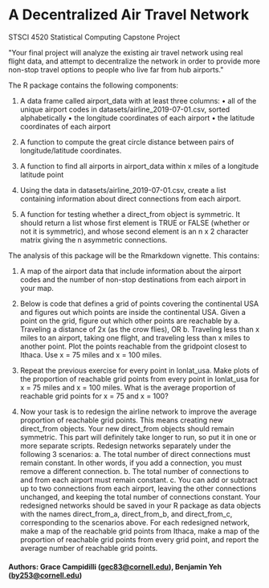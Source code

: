 # A Decentralized Air Travel Network
STSCI 4520 Statistical Computing Capstone Project

"Your final project will analyze the existing air travel network using real flight data, and attempt to decentralize the network in order to provide more non-stop travel options to people who live far from hub airports."

The R package contains the following components:
1. A data frame called airport_data with at least three columns:
• all of the unique airport codes in datasets/airline_2019-07-01.csv, sorted alphabetically • the longitude coordinates of each airport
• the latitude coordinates of each airport

2. A function to compute the great circle distance between pairs of longitude/latitude coordinates.

3. A function to find all airports in airport_data within x miles of a longitude latitude point

4. Using the data in datasets/airline_2019-07-01.csv, create a list containing information about direct connections from each airport. 

5. A function for testing whether a direct_from object is symmetric. It should return a list whose first element is TRUE or FALSE (whether or not it is symmetric), and whose second element is an n x 2 character matrix giving the n asymmetric connections.

The analysis of this package will be the Rmarkdown vignette. This contains:
1. A map of the airport data that include information about the airport codes and the number of non-stop destinations from each airport in your map. 

2. Below is code that defines a grid of points covering the continental USA and figures out which points are inside the continental USA.
Given a point on the grid, figure out which other points are reachable by
a. Traveling a distance of 2x (as the crow flies), OR
b. Traveling less than x miles to an airport, taking one flight, and traveling less than x miles to another point.
Plot the points reachable from the gridpoint closest to Ithaca. Use x = 75 miles and x = 100 miles.

3. Repeat the previous exercise for every point in lonlat_usa. Make plots of the proportion of reachable grid points from every point in lonlat_usa for x = 75 miles and x = 100 miles. What is the average proportion of reachable grid points for x = 75 and x = 100?

4. Now your task is to redesign the airline network to improve the average proportion of reachable grid points. This means creating new direct_from objects. Your new direct_from objects should remain symmetric. This part will definitely take longer to run, so put it in one or more separate scripts.
Redesign networks separately under the following 3 scenarios:
a. The total number of direct connections must remain constant. In other words, if you add a connection, you must remove a different connection.
b. The total number of connections to and from each airport must remain constant.
c. You can add or subtract up to two connections from each airport, leaving the other connections unchanged, and keeping the total number of connections constant.
Your redesigned networks should be saved in your R package as data objects with the names direct_from_a, direct_from_b, and direct_from_c, corresponding to the scenarios above.
For each redesigned network, make a map of the reachable grid points from Ithaca, make a map of the proportion of reachable grid points from every grid point, and report the average number of reachable grid points.

#### Authors: Grace Campidilli (gec83@cornell.edu), Benjamin Yeh (by253@cornell.edu)

